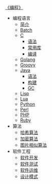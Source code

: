 [《编程》](index.md)

- 编程语言
  - [简介](language/简介.md)
  - [Batch](language/Batch.md)
  - [C](language/C/C.md)
    - [语法](language/C/语法.md)
    - [常用库](language/C/常用库.md)
    - [编译](language/C/编译.md)
  - [Golang](language/Golang.md)
  - [Groovy](language/Groovy.md)
  - [Java](language/Java/Java.md)
    - [语法](language/Java/语法.md)
    - [构建](language/Java/构建.md)
    - [GC](language/Java/GC.md)
  - [Lisp](language/Lisp.md)
  - [Lua](language/Lua.md)
  - [Python](https://leohsiao.com/Python/)
  - [Perl](language/Perl.md)
  - [PHP](language/PHP.md)
  - [Ruby](language/Ruby.md)
- 算法
  - [哈希算法](algorithm/哈希算法.md)
  - [加密算法](algorithm/加密算法.md)
  - [图片相似算法](algorithm/图片相似算法.md)
- 软件工程
  - [软件开发](software/软件开发.md)
  - [软件测试](software/软件测试.md)
  - [软件运维](software/软件运维.md)
  - [设计模式](software/设计模式.md)
